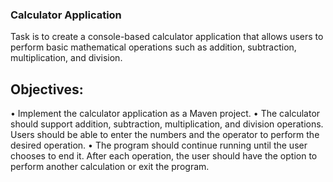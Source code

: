 ### Calculator Application
Task is to create a console-based calculator application that allows users to perform basic mathematical operations such as addition, subtraction, multiplication, and division.
## Objectives:
• Implement the calculator application as a Maven project.
• The calculator should support addition, subtraction, multiplication, and division operations. Users should be able to enter the numbers and the operator to perform the desired operation.
• The program should continue running until the user chooses to end it. After each operation, the user should have the option to perform another calculation or exit the program.
